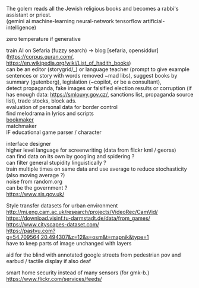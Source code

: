 The golem reads all the Jewish religious books and becomes a rabbi's assistant or priest.  
(gemini ai machine-learning neural-network tensorflow artificial-intelligence)  

zero temperature if generative  
  
train AI on Sefaria (fuzzy search) -> blog [sefaria, opensiddur] (https://corpus.quran.com/, https://en.wikipedia.org/wiki/List_of_hadith_books)  
can be an editor (storygrid/_) or language teacher (prompt to give example sentences or story with words removed ~mad libs), suggest books by summary (gutenberg), legislation (~copilot, or be a consultant),  
detect propaganda, fake images or falsified election results or corruption (if has enough data: https://smlouvy.gov.cz/, sanctions list, propaganda source list), trade stocks, block ads.  
evaluation of personal data for border control  
find melodrama in lyrics and scripts  
[bookmaker](https://www.google.com/search?q=bookmaker)  
matchmaker  
IF educational game parser / character  
  
interface designer  
higher level language for screenwriting (data from flickr kml / georss)  
can find data on its own by googling and spidering ?  
can filter general stupidity linguistically ?  
train multiple times on same data and use average to reduce stochasticity (also moving average ?)  
noise from random.org  
can be the government ?  
https://www.sis.gov.uk/  
  
Style transfer datasets for urban environment  
http://mi.eng.cam.ac.uk/research/projects/VideoRec/CamVid/  
https://download.visinf.tu-darmstadt.de/data/from_games/  
https://www.cityscapes-dataset.com/  
https://pastvu.com?g=54.709564,20.494307&z=12&s=osm&t=mapnik&type=1  
have to keep parts of image unchanged with layers  
  
aid for the blind with annotated google streets from pedestrian pov and earbud / tactile display if also deaf  

smart home security instead of many sensors (for gmk-b.)
https://www.flickr.com/services/feeds/

